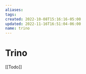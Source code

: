 ```yaml
---
aliases: 
tags: 
created: 2022-10-08T15:16:16-05:00
updated: 2022-11-16T16:51:04-06:00
name: trino
---
```

# Trino

[[Todo]]